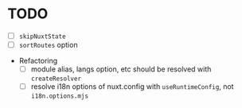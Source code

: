 # TODO

- [ ] `skipNuxtState`
- [ ] `sortRoutes` option
- Refactoring
  - [ ] module alias, langs option, etc should be resolved with `createResolver` 
  - [ ] resolve i18n options of nuxt.config with `useRuntimeConfig`, not `i18n.options.mjs` 